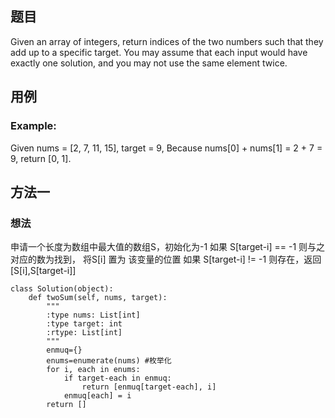 ## 题目
Given an array of integers, return indices of the two numbers such that they add up to a specific target.
You may assume that each input would have exactly one solution, and you may not use the same element twice.
## 用例
### Example:
Given nums = [2, 7, 11, 15], target = 9,
Because nums[0] + nums[1] = 2 + 7 = 9,
return [0, 1].
## 方法一
### 想法
申请一个长度为数组中最大值的数组S，初始化为-1
如果 S[target-i] == -1 则与之对应的数为找到，
将S[i] 置为 该变量的位置
如果 S[target-i] != -1 则存在，返回 [S[i],S[target-i]]
```
class Solution(object):
    def twoSum(self, nums, target):
        """
        :type nums: List[int]
        :type target: int
        :rtype: List[int]
        """
        enmuq={}
        enums=enumerate(nums) #枚举化
        for i, each in enums:
            if target-each in enmuq:
                return [enmuq[target-each], i]
            enmuq[each] = i
        return []
```
